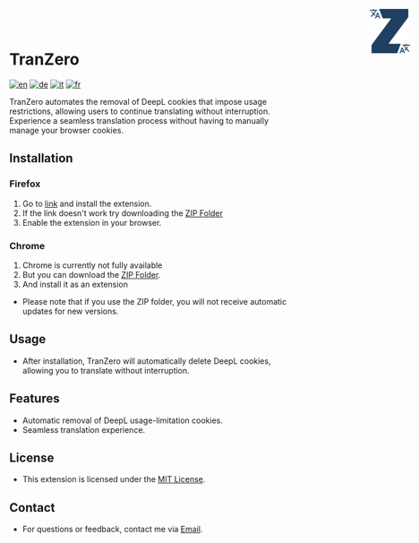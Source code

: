 # TranZero
<img src="./logo.svg" alt="logo" style="position: absolute; top: 1rem; right: 1rem; width: 4.5rem">

[![en](https://img.shields.io/badge/lang-en-red.svg)](https://github.com/FabDonRixos/TranZero/blob/main/README.md)
[![de](https://img.shields.io/badge/lang-de-yellow.svg)](https://github.com/FabDonRixos/TranZero/blob/main/README.de.md)
[![it](https://img.shields.io/badge/lang-it-green.svg)](https://github.com/FabDonRixos/TranZero/blob/main/README.it.md)
[![fr](https://img.shields.io/badge/lang-fr-blue.svg)](https://github.com/FabDonRixos/TranZero/blob/main/README.fr.md)

TranZero automates the removal of DeepL cookies that impose usage restrictions, allowing users to continue translating without interruption. Experience a seamless translation process without having to manually manage your browser cookies.

## Installation

### Firefox
1. Go to [link](https://addons.mozilla.org/de/firefox/addon/tranzero/) and install the extension.
2. If the link doesn't work try downloading the [ZIP Folder](https://github.com/FabDonRixos/TranZero/blob/master/TranZero_Firefox.zip "download")
3. Enable the extension in your browser.

### Chrome
1. Chrome is currently not fully available
2. But you can download the [ZIP Folder](https://github.com/FabDonRixos/TranZero/blob/master/TranZero_Chrome.zip "download").
3. And install it as an extension

- Please note that if you use the ZIP folder, you will not receive automatic updates for new versions.

## Usage

- After installation, TranZero will automatically delete DeepL cookies, allowing you to translate without interruption.

## Features

- Automatic removal of DeepL usage-limitation cookies.
- Seamless translation experience.

## License

- This extension is licensed under the [MIT License](https://github.com/FabDonRixos/TranZero/blob/master/LICENSE).

## Contact

- For questions or feedback, contact me via [Email](mailto:question@fabian.li).
